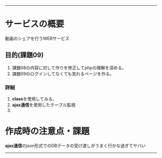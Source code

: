 ---------------------------------------
# サービスの概要

動画のシェアを行うWEBサービス

## 目的(課題09)
1. 課題08の内容に対して作りを修正してphpの理解を深める。
2. 課題09のログインしてなくても見れるページを作る。

### 詳細
1. **class**を使用してみる。
2. **ajax通信**を使用したテーブル監視
3. 

# 作成時の注意点・課題
**ajax通信**のjson形式でのDBデータの受け渡しがうまく行かな過ぎてヤバい

---------------------------------------








